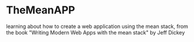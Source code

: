 # TheMeanAPP
learning about how to create a web application using the mean stack, from the book "Writing Modern Web Apps with the mean stack" by Jeff Dickey 
